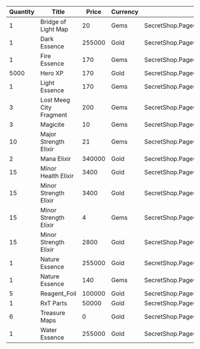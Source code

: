| Quantity | Title | Price | Currency |  Dev Name |
| -------- | ----- | ----- | -------- |  -------- |
| 1 | Bridge of Light Map | 20 | Gems | SecretShop.Page02.TreasureMap.03 |
| 1 | Dark Essence | 255000 | Gold | SecretShop.Page02.Shard.01 |
| 1 | Fire Essence | 170 | Gems | SecretShop.Page02.Reagent.21 |
| 5000 | Hero XP | 170 | Gold | SecretShop.Page02.Misc.06 |
| 1 | Light Essence | 170 | Gems | SecretShop.Page02.Reagent.23 |
| 3 | Lost Meeg City Fragment | 200 | Gems | SecretShop.Page02.UnderworldTrader.26 |
| 3 | Magicite | 10 | Gems | SecretShop.Page02.Ore.02 |
| 10 | Major Strength Elixir | 21 | Gems | SecretShop.Page02.UnderworldTrader.06 |
| 2 | Mana Elixir | 340000 | Gold | SecretShop.Page02.Elixir.03 |
| 15 | Minor Health Elixir | 3400 | Gold | SecretShop.Page02.Elixir.02 |
| 15 | Minor Strength Elixir | 3400 | Gold | SecretShop.Page02.Elixir.05 |
| 15 | Minor Strength Elixir | 4 | Gems | SecretShop.Page02.UnderworldTrader.07 |
| 15 | Minor Strength Elixir | 2800 | Gold | SecretShop.Page02.UnderworldTraderGold.05 |
| 1 | Nature Essence | 255000 | Gold | SecretShop.Page02.Reagent.10 |
| 1 | Nature Essence | 140 | Gems | SecretShop.Page02.UnderworldTrader.13 |
| 5 | Reagent_Foil | 100000 | Gold | SecretShop.Page02.CharShard.12 |
| 1 | RxT Parts | 50000 | Gold | SecretShop.Page02.Misc.09 |
| 6 | Treasure Maps | 0 | Gold | SecretShop.Page02.Free.03 |
| 1 | Water Essence | 255000 | Gold | SecretShop.Page02.Reagent.15 |
